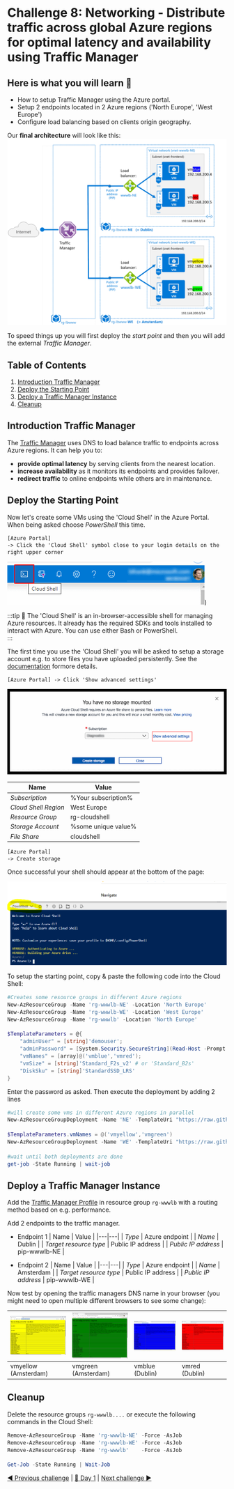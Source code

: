 # Challenge 8: Networking - Distribute traffic across global Azure regions for optimal latency and availability using Traffic Manager

## Here is what you will learn 🎯

- How to setup Traffic Manager using the Azure portal.
- Setup 2 endpoints located in 2 Azure regions ('North Europe', 'West Europe')
- Configure load balancing based on clients origin geography.

Our **final architecture** will look like this:
![Final architecture](./images/TMArchitecture.png)  
  
To speed things up  you will first deploy the _start point_ and then you will add the external _Traffic Manager_.  

## Table of Contents

1. [Introduction Traffic Manager](#introduction-traffic-manager)
2. [Deploy the Starting Point](#deploy-the-starting-point)
3. [Deploy a Traffic Manager Instance](#deploy-a-traffic-manager-instance)
4. [Cleanup](#cleanup)

## Introduction Traffic Manager

The [Traffic Manager](https://docs.microsoft.com/azure/traffic-manager/traffic-manager-overview) uses DNS to load balance traffic to endpoints across Azure regions. It can help you to:

- **provide optimal latency** by serving clients from the nearest location.
- **increase availability** as it monitors its endpoints and provides failover.
- **redirect traffic** to online endpoints while others are in maintenance.

## Deploy the Starting Point

Now let's create some VMs using the 'Cloud Shell' in the Azure Portal. When being asked choose _PowerShell_ this time.

```
[Azure Portal] 
-> Click the 'Cloud Shell' symbol close to your login details on the right upper corner
```  

![Cloud Shell](./images/CloudShell.png))  

:::tip
📝 The 'Cloud Shell' is an in-browser-accessible shell for managing Azure resources. It already has the required SDKs and tools installed to interact with Azure. You can use either Bash or PowerShell.  
:::  

The first time you use the 'Cloud Shell' you will be asked to setup a storage account e.g. to store files you have uploaded persistently. See the [documentation](https://docs.microsoft.com/azure/cloud-shell/persisting-shell-storage) formore details. 

```
[Azure Portal] -> Click 'Show advanced settings'
```

![Cloud Shell Storage Account Setup](./images/CloudShell1.png)  

| Name | Value |
|---|---|
| _Subscription_  |  %Your subscription% |
| _Cloud Shell Region_  |  West Europe |
| _Resource Group_  |  rg-cloudshell |
| _Storage Account_  | %some unique value% |
| _File Share_  | cloudshell |

```
[Azure Portal] 
-> Create storage
```

Once successful your shell should appear at the bottom of the page:

![Cloud Shell in the Azure portal](./images/CloudShell2.png)
  
To setup the starting point, copy & paste the following code into the Cloud Shell:

```PowerShell
#Creates some resource groups in different Azure regions
New-AzResourceGroup -Name 'rg-wwwlb-NE' -Location 'North Europe'
New-AzResourceGroup -Name 'rg-wwwlb-WE' -Location 'West Europe'
New-AzResourceGroup -Name 'rg-wwwlb' -Location 'North Europe'

$TemplateParameters = @{
    "adminUser" = [string]'demouser';
    "adminPassword" = [System.Security.SecureString](Read-Host -Prompt "adminUser password please" -AsSecureString);
    "vmNames" = [array]@('vmblue','vmred');
    "vmSize" = [string]'Standard_F2s_v2' # or 'Standard_B2s'
    "DiskSku" = [string]'StandardSSD_LRS'
}

```

Enter the password as asked. Then execute the deployment by adding 2 lines

```PowerShell
#will create some vms in different Azure regions in parallel
New-AzResourceGroupDeployment -Name 'NE' -TemplateUri "https://raw.githubusercontent.com/azuredevcollege/trainingdays/master/day1/challenge-08/challengestart/challengestart.json" -ResourceGroupName 'rg-wwwlb-NE' -TemplateParameterObject $TemplateParameters -AsJob

$TemplateParameters.vmNames = @('vmyellow','vmgreen')
New-AzResourceGroupDeployment -Name 'WE' -TemplateUri "https://raw.githubusercontent.com/azuredevcollege/trainingdays/master/day1/challenge-08/challengestart/challengestart.json" -ResourceGroupName 'rg-wwwlb-WE' -TemplateParameterObject $TemplateParameters -AsJob  

#wait until both deployments are done
get-job -State Running | wait-job  

```

## Deploy a Traffic Manager Instance

Add the [Traffic Manager Profile](https://docs.microsoft.com/azure/traffic-manager/quickstart-create-traffic-manager-profile#add-traffic-manager-endpoints) in resource group `rg-wwwlb` with a routing method based on e.g. performance. 
  
Add 2 endpoints to the traffic manager.

- Endpoint 1
  | Name | Value |
  |---|---|
  | _Type_  |  Azure endpoint |
  | _Name_  |  Dublin |
  | _Target resource type_  |  Public IP address |
  | _Public IP address_  |  pip-wwwlb-NE |

- Endpoint 2
  | Name | Value |
  |---|---|
  | _Type_  |  Azure endpoint |
  | _Name_  |  Amsterdam |
  | _Target resource type_  |  Public IP address |
  | _Public IP address_  |  pip-wwwlb-WE |

Now test by opening the traffic managers DNS name in your browser (you might need to open multiple different browsers to see some change):  

| ![VM Yellow](./images/testvmyellow.png)   | ![VM Green](./images/testvmgreen.png)   | ![VM Blue](./images/testvmblue.png)  | ![VM Red](./images/testvmred.png)  |
|---|---|---|---|
| vmyellow (Amsterdam)   | vmgreen (Amsterdam) |  vmblue (Dublin) | vmred (Dublin) |
  
## Cleanup

Delete the resource groups `rg-wwwlb....` or execute the following commands in the Cloud Shell:  

```PowerShell
Remove-AzResourceGroup -Name 'rg-wwwlb-NE' -Force -AsJob
Remove-AzResourceGroup -Name 'rg-wwwlb-WE' -Force -AsJob
Remove-AzResourceGroup -Name 'rg-wwwlb'    -Force -AsJob

Get-Job -State Running | Wait-Job
```

[◀ Previous challenge](../challenge-07/README.md) | [🔼 Day 1](../README.md) | [Next challenge ▶](../challenge-09/README.md)
